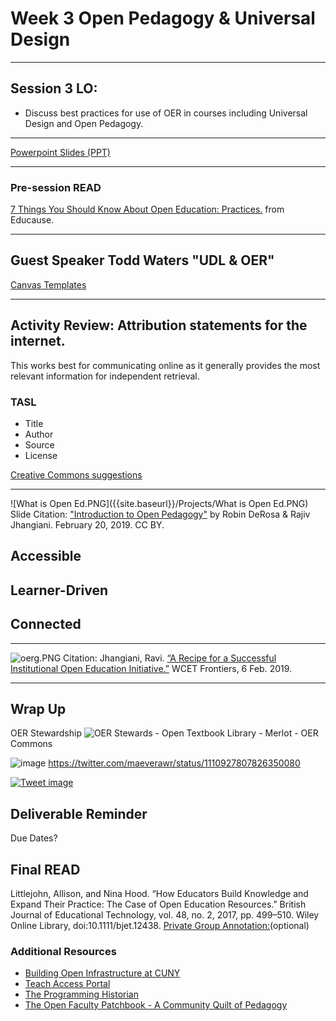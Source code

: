 # Week 3 Open Pedagogy & Universal Design
___

## Session 3 LO:
- Discuss best practices for use of OER in courses including Universal Design and Open Pedagogy.
___

[Powerpoint Slides (PPT)](https://1drv.ms/p/s!Ag8eizeb-0eygoc6P2mVK4IPMTSELQ)

___

### Pre-session READ 
[7 Things You Should Know About Open Education: Practices.](https://library.educause.edu/resources/2018/7/7-things-you-should-know-about-open-education-practices) from Educause.

___
## Guest Speaker Todd Waters "UDL & OER"

[Canvas Templates](https://wcc.instructure.com/courses/1763751)
___
## Activity Review: Attribution statements for the internet.

This works best for communicating online as it generally provides the most relevant information for independent retrieval.

### TASL
- Title
- Author
- Source
- License

[Creative Commons suggestions](https://creativecommons.org/use-remix/get-permission/)
___

![What is Open Ed.PNG]({{site.baseurl}}/Projects/What is Open Ed.PNG)
Slide Citation: ["Introduction to Open Pedagogy"](https://speakerdeck.com/actualham/introduction-to-open-pedagogy) by Robin DeRosa & Rajiv Jhangiani. February 20, 2019. 
CC BY. 
## Accessible

## Learner-Driven	

## Connected



___
![oerg.PNG]({{site.baseurl}}/Projects/oerg.PNG)
Citation: Jhangiani, Ravi. [“A Recipe for a Successful Institutional Open Education Initiative.”](https://wcetfrontiers.org/2019/02/06/successful-institutional-open-education-initiative/) WCET Frontiers, 6 Feb. 2019.

___

## Wrap Up
OER Stewardship
![OER Stewards](https://careframeworkorg.files.wordpress.com/2018/03/sustainableoer-graphic-01.png)
	- Open Textbook Library
    - Merlot
    - OER Commons 

![image]({{site.baseurl}}/Projects/twitimage2.PNG)
https://twitter.com/maeverawr/status/1110927807826350080

[![Tweet image]({{site.baseurl}}/Projects/twitimage2.PNG)](https://twitter.com/maeverawr/status/1110927807826350080)



## Deliverable Reminder
Due Dates?

## Final READ
Littlejohn, Allison, and Nina Hood. “How Educators Build Knowledge and Expand Their Practice: The Case of Open Education Resources.” British Journal of Educational Technology, vol. 48, no. 2, 2017, pp. 499–510. Wiley Online Library, doi:10.1111/bjet.12438. 
[Private Group Annotation:](https://hypothes.is/groups/ewjkgE3B/oer-few-2019)(optional)


### Additional Resources
- [Building Open Infrastructure at CUNY](https://cuny.manifoldapp.org/read/untitled-84d43a1f-0a80-4404-ad34-448a687f9d49/section/ddfef264-cc13-4636-9773-8565b5742a59)
- [Teach Access Portal](https://teachaccess.github.io/tutorial/#/0)
- [The Programming Historian](https://programminghistorian.org/)
- [The Open Faculty Patchbook - A Community Quilt of Pedagogy](https://facultypatchbook.pressbooks.com/)
